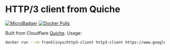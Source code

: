 # HTTP/3 client from Quiche

[![MicroBadger](https://images.microbadger.com/badges/image/franklinyu/http3-client.svg)](https://microbadger.com/images/franklinyu/http3-client "Get your own image badge on microbadger.com")
[![Docker Pulls](https://img.shields.io/docker/pulls/franklinyu/http3-client.svg)](https://hub.docker.com/r/franklinyu/http3-client)

Built from Cloudflare [Quiche][]. Usage:

```sh
docker run --rm franklinyu/http3-client http3-client https://www.google.com
```

[Quiche]: https://github.com/cloudflare/quiche/blob/0.6.0/examples/http3-client.rs
